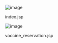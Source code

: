 ![image](https://user-images.githubusercontent.com/104752202/201801272-205fcb2d-46ac-4838-9a15-af0d9a1eeb21.png)

index.jsp

![image](https://user-images.githubusercontent.com/104752202/201801352-ae1c2dd8-574d-4bba-b670-bbf8b0a53688.png)

vaccine_reservation.jsp
